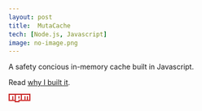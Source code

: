 ```yaml
---
layout: post
title:  MutaCache
tech: [Node.js, Javascript]
image: no-image.png
---
```


A safety concious in-memory cache built in Javascript.

Read <a href="http://danmidwood.com/content/2014/03/13/announcing-mutacache.html">why I built it</a>.

<a href="https://github.com/danmidwood/mutacache">
<i class="fa fa-github-square fa-2x"></i>
</a>
<a href="https://www.npmjs.org/package/mutacache">
<img src="/assets/npm.png"></img>
</a>
